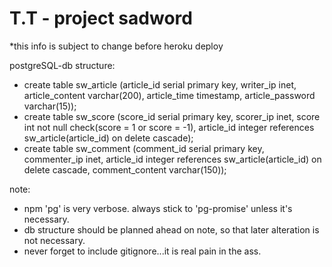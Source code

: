 # T.T - project sadword

*this info is subject to change before heroku deploy

postgreSQL-db structure:

 - create table sw_article (article_id serial primary key, writer_ip inet, article_content varchar(200), article_time timestamp, article_password varchar(15));
 - create table sw_score (score_id serial primary key, scorer_ip inet, score int not null check(score = 1 or score = -1), article_id integer references sw_article(article_id) on delete cascade);
 - create table sw_comment (comment_id serial primary key, commenter_ip inet, article_id integer references sw_article(article_id) on delete cascade, comment_content varchar(150));

note:
 - npm 'pg' is very verbose. always stick to 'pg-promise' unless it's necessary.
 - db structure should be planned ahead on note, so that later alteration is not necessary.
 - never forget to include gitignore...it is real pain in the ass.
